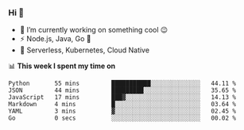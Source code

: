 ### Hi 👋

<!--
**nodejh/nodejh** is a ✨ _special_ ✨ repository because its `README.md` (this file) appears on your GitHub profile.

Here are some ideas to get you started:

- 🔭 I’m currently working on ...
- 🌱 I’m currently learning ...
- 👯 I’m looking to collaborate on ...
- 🤔 I’m looking for help with ...
- 💬 Ask me about ...
- 📫 How to reach me: ...
- 😄 Pronouns: ...
- ⚡ Fun fact: ...
-->

- 🔭 I’m currently working on something cool :wink:
- ⚡ Node.js, Java, Go :thought_balloon:
- 🤖 Serverless, Kubernetes, Cloud Native

📊 **This week I spent my time on**

<!--START_SECTION:waka-->

```text
Python       55 mins         ███████████░░░░░░░░░░░░░░   44.11 %
JSON         44 mins         █████████░░░░░░░░░░░░░░░░   35.65 %
JavaScript   17 mins         ███▓░░░░░░░░░░░░░░░░░░░░░   14.13 %
Markdown     4 mins          █░░░░░░░░░░░░░░░░░░░░░░░░   03.64 %
YAML         3 mins          ▓░░░░░░░░░░░░░░░░░░░░░░░░   02.45 %
Go           0 secs          ░░░░░░░░░░░░░░░░░░░░░░░░░   00.02 %
```

<!--END_SECTION:waka-->


<!--
:traffic_light: **Visitors**

![visitors](https://visitor-badge.glitch.me/badge?page_id=nodejh.nodejh)
-->
